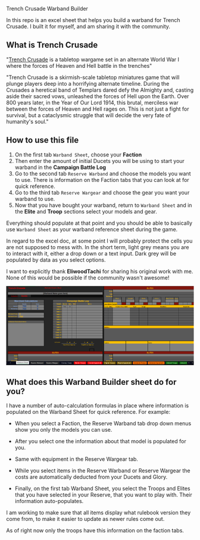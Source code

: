 Trench Crusade Warband Builder

In this repo is an excel sheet that helps you build a warband for Trench Crusade. I built it for myself, and am sharing it with the community.

## What is Trench Crusade

"[Trench Crusade](https://www.trenchcrusade.com) is a tabletop wargame set in an alternate World War I where the forces of Heaven and Hell battle in the trenches"

"Trench Crusade is a skirmish-scale tabletop miniatures game that will plunge players deep into a horrifying alternate timeline. During the Crusades a heretical band of Templars dared defy the Almighty and, casting aside their sacred vows, unleashed the forces of Hell upon the Earth. Over 800 years later, in the Year of Our Lord 1914, this brutal, merciless war between the forces of Heaven and Hell rages on. This is not just a fight for survival, but a cataclysmic struggle that will decide the very fate of humanity's soul."

## How to use this file

1) On the first tab `Warband Sheet`, choose your **Faction**
2) Then enter the amount of initial Ducets you will be using to start your warband in the **Campaign Battle Log**
3) Go to the second tab `Reserve Warband` and choose the models you want to use. There is information on the Faction tabs that you can look at for quick reference.
4) Go to the third tab `Reserve Wargear` and choose the gear you want your warband to use.
5) Now that you have bought your warband, return to `Warband Sheet` and in the **Elite** and **Troop** sections select your models and gear.

Everything should populate at that point and you should be able to basically use `Warband Sheet` as your warband reference sheet during the game.

In regard to the excel doc, at some point I will probably protect the cells you are not supposed to mess with. In the short term, light grey means you are to interact with it, either a drop down or a text input. Dark grey will be populated by data as you select options.

I want to explicitly thank **EliwoodTachi** for sharing his original work with me. None of this would be possible if the community wasn't awesome!

![](images/screenshot.png)

## What does this Warband Builder sheet do for you?

I have a number of auto-calculation formulas in place where information is populated on the Warband Sheet for quick reference.
For example:

- When you select a Faction, the Reserve Warband tab drop down menus show you only the models you can use.

- After you select one the information about that model is populated for you.

- Same with equipment in the Reserve Wargear tab.

- While you select items in the Reserve Warband or Reserve Wargear the costs are automatically deducted from your Ducets and Glory.
- Finally, on the first tab Warband Sheet, you select the Troops and Elites that you have selected in your Reserve, that you want to play with. Their information auto-populates.

I am working to make sure that all items display what rulebook version they come from, to make it easier to update as newer rules come out. 

As of right now only the troops have this information on the faction tabs.
